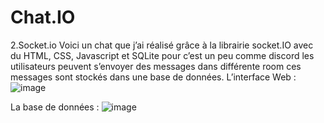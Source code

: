 # Chat.IO
2.Socket.io
Voici un chat que j’ai réalisé grâce à la librairie socket.IO avec du HTML, CSS, Javascript et SQLite pour c’est un peu comme discord les utilisateurs peuvent s’envoyer des messages dans différente room ces messages sont stockés dans une base de données.
L’interface Web :
![image](https://user-images.githubusercontent.com/122454763/235701390-da5f996a-7f7f-4218-a9d5-6ad05b4f7aac.png)

 
La base de données :
![image](https://user-images.githubusercontent.com/122454763/235701424-25ac266b-c4e3-4e7f-8c63-134069d2a672.png)


